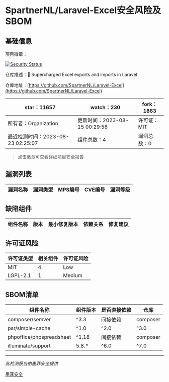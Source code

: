 # SpartnerNL/Laravel-Excel安全风险及SBOM

## 基础信息

项目徽章：

[![Security Status](https://www.murphysec.com/platform3/v31/badge/1694053017559920640.svg)](https://www.murphysec.com/console/report/1691878827833974784/1694053017559920640)

仓库描述：🚀 Supercharged Excel exports and imports in Laravel

仓库地址：[https://github.com/SpartnerNL/Laravel-Excel](https://github.com/SpartnerNL/Laravel-Excel)

| star：11657 | watch：230 | fork：1863 |
| ----------- | -------------- | ------------ |
| 所有者：Organization | 更新时间：2023-08-15 00:29:56 | 许可证：MIT |
| 最近检测时间：2023-08-23 02:25:07 | 组件总数：4 | 漏洞总数：0 |

> 点击徽章可查看详细项目安全报告



## 漏洞列表

| 漏洞名称 | 漏洞类型 | MPS编号 | CVE编号 | 漏洞等级 |
| ------- | ------ | ------- | ------ | ----- |





## 缺陷组件

| 组件名称 | 版本 | 最小修复版本 | 依赖关系 | 修复建议 |
| -------- | ---- | ------------ | -------- | -------- |





## 许可证风险

| 许可证类型 | 相关组件 | 许可证风险 |
| ---------- | -------- | ---------- |
|MIT|4|Low|
|LGPL-2.1|1|Medium|




## SBOM清单

| 组件名称 | 组件版本 | 是否直接依赖 | 仓库 |
| -------- | -------- | ------------ | ---- |
|composer/semver|^3.3|间接依赖|composer|
|psr/simple-cache|^1.0|^2.0|^3.0|间接依赖|composer|
|phpoffice/phpspreadsheet|^1.18|间接依赖|composer|
|illuminate/support|5.8.*|^6.0|^7.0|^8.0|^9.0|^10.0|间接依赖|composer|


------

*此检测报告由墨菲安全提供*

[墨菲安全](www.murphysec.com)